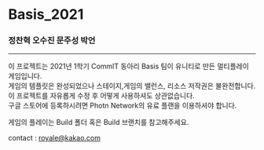 # Basis_2021
### 정찬혁 오수진 문주성 박언
* * *
이 프로젝트는 2021년 1학기 CommIT 동아리 Basis 팀이 유니티로 만든 멀티플레이 게임입니다.  
게임의 템플릿은 완성되었으나 스테이지,게임의 밸런스, 리소스 저작권은 불완전합니다.  
이 프로젝트를 자유롭게 수정 후 어떻게 사용하셔도 상관없습니다.  
구글 스토어에 등록하시려면 Photn Network의 유료 플랜을 이용하셔야 합니다.  

게임의 플레이는 Build 폴더 혹은 Build 브랜치를 참고해주세요.  

contact : royale@kakao.com

